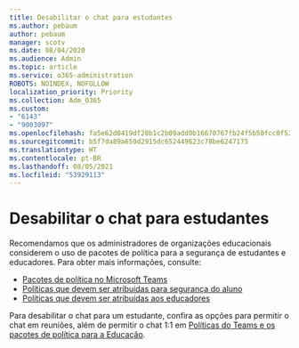 ```yaml
---
title: Desabilitar o chat para estudantes
ms.author: pebaum
author: pebaum
manager: scotv
ms.date: 08/04/2020
ms.audience: Admin
ms.topic: article
ms.service: o365-administration
ROBOTS: NOINDEX, NOFOLLOW
localization_priority: Priority
ms.collection: Adm_O365
ms.custom:
- "6143"
- "9003097"
ms.openlocfilehash: fa5e62d0419df20b1c2b09add0b16670767fb24f5b50fcc0f5246fa48299f07b
ms.sourcegitcommit: b5f7da89a650d2915dc652449623c78be6247175
ms.translationtype: HT
ms.contentlocale: pt-BR
ms.lasthandoff: 08/05/2021
ms.locfileid: "53929113"
---
```

# <a name="disable-chat-for-students"></a>Desabilitar o chat para estudantes

Recomendamos que os administradores de organizações educacionais considerem o uso de pacotes de política para a segurança de estudantes e educadores. Para obter mais informações, consulte:

- [Pacotes de política no Microsoft Teams](https://docs.microsoft.com/microsoftteams/policy-packages-edu#policy-packages-in-microsoft-teams)
- [Políticas que devem ser atribuídas para segurança do aluno](https://docs.microsoft.com/microsoftteams/policy-packages-edu#policies-that-should-be-assigned-for-student-safety)
- [Políticas que devem ser atribuídas aos educadores](https://docs.microsoft.com/microsoftteams/policy-packages-edu#policies-that-should-be-assigned-for-educators) 

Para desabilitar o chat para um estudante, confira as opções para permitir o chat em reuniões, além de permitir o chat 1:1 em [Políticas do Teams e os pacotes de política para a Educação](https://docs.microsoft.com/microsoftteams/policy-packages-edu).